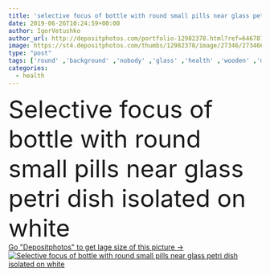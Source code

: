 ```yaml
---
title: 'selective focus of bottle with round small pills near glass petri dish isolated on white '
date: 2019-06-26T10:24:59+00:00
author: IgorVetushko
author_url: http://depositphotos.com/portfolio-12982378.html?ref=64678756
image: https://st4.depositphotos.com/thumbs/12982378/image/27346/273466524/api_thumb_450.jpg?forcejpeg=true
type: "post"
tags: ['round' ,'background' ,'nobody' ,'glass' ,'health' ,'wooden' ,'medicine' ,'healthcare' ,'illness' ,'medical' ,'backdrop' ,'treatment' ,'wallpaper' ,'disease' ,'wood' ,'bottles' ,'cure' ,'pills' ,'remedy' ,'sickness' ,'Medicare' ,'granules' ,'corks' ,'globules' ,'Isolated On White' ,'selective focus' ,'Studio Shot' ,'petri dish' ]
categories: 
  - health
---
```

<div aling="center">
            <font size="60"> Selective focus of bottle with round small pills near glass petri dish isolated on white</font>   
</div>
<div>
    <a href='https://depositphotos.com/273466524/stock-photo-selective-focus-bottle-small-pills.html?ref=64678756' target=_blank > Go "Depositphotos" to get lage size of this picture ->
        <img href='https://depositphotos.com/273466524/stock-photo-selective-focus-bottle-small-pills.html?ref=64678756' src='https://st4.depositphotos.com/12982378/27346/i/950/depositphotos_273466524-stock-photo-selective-focus-bottle-small-pills.jpg?forcejpeg=true' alt='Selective focus of bottle with round small pills near glass petri dish isolated on white' >
    </a>
</div>
